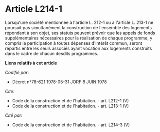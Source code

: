 # Article L214-1

Lorsqu'une société mentionnée à l'article L. 212-1 ou à l'article L. 213-1 ne poursuit pas simultanément la construction de
l'ensemble des logements répondant à son objet, ses statuts peuvent prévoir que les appels de fonds supplémentaires
nécessaires pour la réalisation de chaque programme, y compris la participation à toutes dépenses d'intérêt commun, seront
répartis entre les seuls associés ayant vocation aux logements construits dans le cadre de chacun desdits programmes.

**Liens relatifs à cet article**

_Codifié par_:

  - Décret n°78-621 1978-05-31 JORF 8 JUIN 1978

_Cite_:

  - Code de la construction et de l'habitation. - art. L212-1 (V)
  - Code de la construction et de l'habitation. - art. L213-1 (V)

_Cité par_:

  - Code de la construction et de l'habitation. - art. L214-3 (V)
